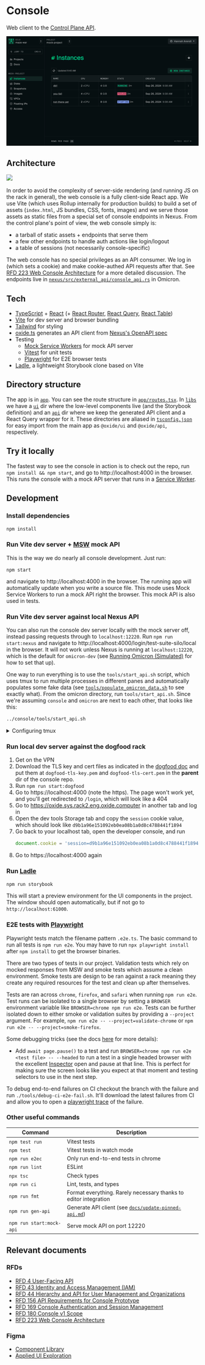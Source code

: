 # Console

Web client to the [Control Plane API](https://github.com/oxidecomputer/omicron).

![screenshot of instances list page](docs/readme-screenshot.png)

## Architecture

![](docs/architecture-browser-only.svg)

In order to avoid the complexity of server-side rendering (and running JS on the rack in general), the web console is a fully client-side React app. We use Vite (which uses Rollup internally for production builds) to build a set of assets (`index.html`, JS bundles, CSS, fonts, images) and we serve those assets as static files from a special set of console endpoints in Nexus. From the control plane's point of view, the web console simply is:

- a tarball of static assets + endpoints that serve them
- a few other endpoints to handle auth actions like login/logout
- a table of sessions (not necessarily console-specific)

The web console has no special privileges as an API consumer. We log in (which sets a cookie) and make cookie-authed API requests after that. See [RFD 223 Web Console Architecture](https://rfd.shared.oxide.computer/rfd/0223) for a more detailed discussion. The endpoints live in [`nexus/src/external_api/console_api.rs`](https://github.com/oxidecomputer/omicron/blob/e4a585350b658879af88d769cde7ebe6d6960bf5/nexus/src/external_api/console_api.rs) in Omicron.

## Tech

- [TypeScript](https://www.typescriptlang.org/) + [React](https://reactjs.org/) (+ [React Router](https://reactrouter.com/), [React Query](https://tanstack.com/query/latest/), [React Table](https://tanstack.com/table/v8/))
- [Vite](https://vitejs.dev/) for dev server and browser bundling
- [Tailwind](https://tailwindcss.com/) for styling
- [oxide.ts](https://github.com/oxidecomputer/oxide.ts) generates an API client from [Nexus's OpenAPI spec](https://github.com/oxidecomputer/omicron/blob/main/openapi/nexus.json)
- Testing
  - [Mock Service Workers](https://mswjs.io/) for mock API server
  - [Vitest](https://vitest.dev/) for unit tests
  - [Playwright](https://playwright.dev/) for E2E browser tests
- [Ladle](https://ladle.dev/), a lightweight Storybook clone based on Vite

## Directory structure

The app is in [`app`](app). You can see the route structure in [`app/routes.tsx`](app/routes.tsx). In [`libs`](libs) we have a [`ui`](libs/ui) dir where the low-level components live (and the Storybook definition) and an [`api`](libs/api) dir where we keep the generated API client and a React Query wrapper for it. These directories are aliased in [`tsconfig.json`](tsconfig.json) for easy import from the main app as `@oxide/ui` and `@oxide/api`, respectively.

## Try it locally

The fastest way to see the console in action is to check out the repo, run `npm install && npm start`, and go to http://localhost:4000 in the browser. This runs the console with a mock API server that runs in a [Service Worker](https://developer.mozilla.org/en-US/docs/Web/API/Service_Worker_API).

## Development

### Install dependencies

```
npm install
```

### Run Vite dev server + [MSW](https://mswjs.io/) mock API

This is the way we do nearly all console development. Just run:

```
npm start
```

and navigate to http://localhost:4000 in the browser. The running app will automatically update when you write a source file. This mode uses Mock Service Workers to run a mock API right the browser. This mock API is also used in tests.

### Run Vite dev server against local Nexus API

You can also run the console dev server locally with the mock server off, instead passing requests through to `localhost:12220`. Run `npm run start:nexus` and navigate to http://localhost:4000/login/test-suite-silo/local in the browser. It will not work unless Nexus is running at `localhost:12220`, which is the default for `omicron-dev` (see [Running Omicron (Simulated)](https://github.com/oxidecomputer/omicron/blob/main/docs/how-to-run-simulated.adoc) for how to set that up).

One way to run everything is to use the `tools/start_api.sh` script, which uses tmux to run multiple processes in different panes and automatically populates some fake data (see [`tools/populate_omicron_data.sh`](tools/populate_omicron_data.sh) to see exactly what). From the omicron directory, run `tools/start_api.sh`. Since we're assuming `console` and `omicron` are next to each other, that looks like this:

```sh
../console/tools/start_api.sh
```

<details>
<summary>Configuring tmux</summary

Because running the API requires running two programs plus the populate data script, we use tmux to split the terminal into panes so we can see the log output of all three. tmux has its own complicated set of [keyboard shortcuts](https://tmuxcheatsheet.com/). A good way to avoid having to deal with that if you want to poke around in the server logs is to create `~/.tmux.conf` that looks like this:

```
set -g mouse on
```

This will let you click to focus a pane and scrolling output with the mouse will automatically work. If you do want to use the shortcuts, here's a `tmux.conf` to make it a little more vim-like:

```shell
# change leader key from ctrl-b to ctrl-a
unbind C-b
set-option -g prefix C-a
bind-key C-a send-prefix

# ctrl-a v makes a vertical split, ctrl-a h make a horizontal split
bind v split-window -h
bind s split-window -v
unbind '"'
unbind %

# ctrl-a h/j/k/l move between panes
bind h select-pane -L
bind j select-pane -D
bind k select-pane -U
bind l select-pane -R

set -g mouse on
```

</details>

### Run local dev server against the dogfood rack

1. Get on the VPN
1. Download the TLS key and cert files as indicated in the [dogfood
   doc](https://github.com/oxidecomputer/meta/blob/master/engineering/dogfood.adoc#56-tls-certificates)
   and put them at `dogfood-tls-key.pem` and `dogfood-tls-cert.pem` in the
   **parent** dir of the console repo.
1. Run `npm run start:dogfood`
1. Go to https://localhost:4000 (note the https). The page won't work yet, and you'll get redirected to `/login`, which will look like a 404
1. Go to https://oxide.sys.rack2.eng.oxide.computer in another tab and log in
1. Open the dev tools Storage tab and copy the `session` cookie value, which should look like `d9b1a96e151092eb0ea08b1a0d8c4788441f1894`
1. Go back to your localhost tab, open the developer console, and run
   ```js
   document.cookie = 'session=d9b1a96e151092eb0ea08b1a0d8c4788441f1894'
   ```
1. Go to https://localhost:4000 again

### Run [Ladle](https://ladle.dev/)

```
npm run storybook
```

This will start a preview environment for the UI components in the project. The window should open automatically, but if not go to `http://localhost:61000`.

### E2E tests with [Playwright](https://playwright.dev/)

Playwright tests match the filename pattern `.e2e.ts`. The basic command to run all tests is `npm run e2e`. You may have to run `npx playwright install` after `npm install` to get the browser binaries.

There are two types of tests in our project. Validation tests which rely on mocked responses from MSW and smoke tests which assume a clean environment. Smoke tests are design to be ran against a rack meaning they create any required resources for the test and clean up after themselves.

Tests are ran across `chrome`, `firefox`, and `safari` when running `npm run e2e`. Test runs can be isolated to a single browser by setting a `BROWSER` environment variable like `BROWSER=chrome npm run e2e`. Tests can be further isolated down to either smoke or validation suites by providing a `--project` argument. For example, `npm run e2e -- --project=validate-chrome` or `npm run e2e -- --project=smoke-firefox`.

Some debugging tricks (see the docs [here](https://playwright.dev/docs/debug) for more details):

- Add `await page.pause()` to a test and run `BROWSER=chrome npm run e2e <test file> -- --headed` to run a test in a single headed browser with the excellent [Inspector](https://playwright.dev/docs/inspector) open and pause at that line. This is perfect for making sure the screen looks like you expect at that moment and testing selectors to use in the next step.

To debug end-to-end failures on CI checkout the branch with the failure and run `./tools/debug-ci-e2e-fail.sh`. It'll download the latest failures from CI and allow you to open a [playwright trace](https://playwright.dev/docs/trace-viewer-intro#viewing-the-trace) of the failure.

### Other useful commands

| Command                  | Description                                                                        |
| ------------------------ | ---------------------------------------------------------------------------------- |
| `npm test run`           | Vitest tests                                                                       |
| `npm test`               | Vitest tests in watch mode                                                         |
| `npm run e2ec`           | Only run end-to-end tests in chrome                                                |
| `npm run lint`           | ESLint                                                                             |
| `npx tsc`                | Check types                                                                        |
| `npm run ci`             | Lint, tests, and types                                                             |
| `npm run fmt`            | Format everything. Rarely necessary thanks to editor integration                   |
| `npm run gen-api`        | Generate API client (see [`docs/update-pinned-api.md`](docs/update-pinned-api.md)) |
| `npm run start:mock-api` | Serve mock API on port 12220                                                       |

## Relevant documents

### RFDs

- [RFD 4 User-Facing API](https://rfd.shared.oxide.computer/rfd/0004)
- [RFD 43 Identity and Access Management (IAM)](https://rfd.shared.oxide.computer/rfd/0043)
- [RFD 44 Hierarchy and API for User Management and Organizations](https://rfd.shared.oxide.computer/rfd/0044)
- [RFD 156 API Requirements for Console Prototype](https://rfd.shared.oxide.computer/rfd/0156)
- [RFD 169 Console Authentication and Session Management](https://rfd.shared.oxide.computer/rfd/0169)
- [RFD 180 Console v1 Scope](https://rfd.shared.oxide.computer/rfd/0180)
- [RFD 223 Web Console Architecture](https://rfd.shared.oxide.computer/rfd/0223)

### Figma

- [Component Library](https://www.figma.com/file/D5ukCJbedrlGkUIh0E6QtX/Component-Library)
- [Applied UI Exploration](https://www.figma.com/file/UDMGwny0LIyMUI9d35XVGl/Applied-UI-Exploration)
